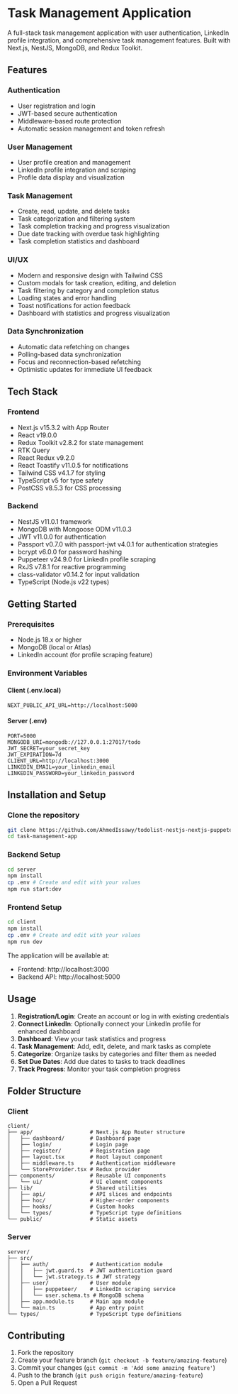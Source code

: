 # Task Management Application

A full-stack task management application with user authentication, LinkedIn profile integration, and comprehensive task management features. Built with Next.js, NestJS, MongoDB, and Redux Toolkit.

## Features

### Authentication
- User registration and login
- JWT-based secure authentication
- Middleware-based route protection
- Automatic session management and token refresh

### User Management
- User profile creation and management
- LinkedIn profile integration and scraping
- Profile data display and visualization

### Task Management
- Create, read, update, and delete tasks
- Task categorization and filtering system
- Task completion tracking and progress visualization
- Due date tracking with overdue task highlighting
- Task completion statistics and dashboard

### UI/UX
- Modern and responsive design with Tailwind CSS
- Custom modals for task creation, editing, and deletion
- Task filtering by category and completion status
- Loading states and error handling
- Toast notifications for action feedback
- Dashboard with statistics and progress visualization

### Data Synchronization
- Automatic data refetching on changes
- Polling-based data synchronization
- Focus and reconnection-based refetching
- Optimistic updates for immediate UI feedback

## Tech Stack

### Frontend
- Next.js v15.3.2 with App Router
- React v19.0.0
- Redux Toolkit v2.8.2 for state management
- RTK Query
- React Redux v9.2.0
- React Toastify v11.0.5 for notifications
- Tailwind CSS v4.1.7 for styling
- TypeScript v5 for type safety
- PostCSS v8.5.3 for CSS processing

### Backend
- NestJS v11.0.1 framework
- MongoDB with Mongoose ODM v11.0.3
- JWT v11.0.0 for authentication
- Passport v0.7.0 with passport-jwt v4.0.1 for authentication strategies
- bcrypt v6.0.0 for password hashing
- Puppeteer v24.9.0 for LinkedIn profile scraping
- RxJS v7.8.1 for reactive programming
- class-validator v0.14.2 for input validation
- TypeScript (Node.js v22 types)

## Getting Started

### Prerequisites
- Node.js 18.x or higher
- MongoDB (local or Atlas)
- LinkedIn account (for profile scraping feature)

### Environment Variables

#### Client (.env.local)
```
NEXT_PUBLIC_API_URL=http://localhost:5000
```

#### Server (.env)
```
PORT=5000
MONGODB_URI=mongodb://127.0.0.1:27017/todo
JWT_SECRET=your_secret_key
JWT_EXPIRATION=7d
CLIENT_URL=http://localhost:3000
LINKEDIN_EMAIL=your_linkedin_email
LINKEDIN_PASSWORD=your_linkedin_password
```

## Installation and Setup

### Clone the repository
```bash
git clone https://github.com/AhmedIssawy/todolist-nestjs-nextjs-puppeteer.git
cd task-management-app
```

### Backend Setup
```bash
cd server
npm install
cp .env # Create and edit with your values
npm run start:dev
```

### Frontend Setup
```bash
cd client
npm install
cp .env # Create and edit with your values
npm run dev
```

The application will be available at:
- Frontend: http://localhost:3000
- Backend API: http://localhost:5000

## Usage

1. **Registration/Login**: Create an account or log in with existing credentials
2. **Connect LinkedIn**: Optionally connect your LinkedIn profile for enhanced dashboard
3. **Dashboard**: View your task statistics and progress
4. **Task Management**: Add, edit, delete, and mark tasks as complete
5. **Categorize**: Organize tasks by categories and filter them as needed
6. **Set Due Dates**: Add due dates to tasks to track deadlines
7. **Track Progress**: Monitor your task completion progress

## Folder Structure

### Client
```
client/
├── app/                  # Next.js App Router structure
│   ├── dashboard/        # Dashboard page
│   ├── login/            # Login page
│   ├── register/         # Registration page
│   ├── layout.tsx        # Root layout component
│   ├── middleware.ts     # Authentication middleware
│   └── StoreProvider.tsx # Redux provider
├── components/           # Reusable UI components
│   └── ui/               # UI element components
├── lib/                  # Shared utilities
│   ├── api/              # API slices and endpoints
│   ├── hoc/              # Higher-order components
│   ├── hooks/            # Custom hooks
│   └── types/            # TypeScript type definitions
└── public/               # Static assets
```

### Server
```
server/
├── src/
│   ├── auth/             # Authentication module
│   │   ├── jwt.guard.ts  # JWT authentication guard
│   │   └── jwt.strategy.ts # JWT strategy
│   ├── user/             # User module
│   │   ├── puppeteer/    # LinkedIn scraping service
│   │   └── user.schema.ts # MongoDB schema
│   ├── app.module.ts     # Main app module
│   └── main.ts           # App entry point
└── types/                # TypeScript type definitions
```

## Contributing

1. Fork the repository
2. Create your feature branch (`git checkout -b feature/amazing-feature`)
3. Commit your changes (`git commit -m 'Add some amazing feature'`)
4. Push to the branch (`git push origin feature/amazing-feature`)
5. Open a Pull Request
